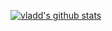 [![vladd's github stats](https://github-readme-stats.vercel.app/api?username=vladd-png)](https://github.com/anuraghazra/github-readme-stats)
